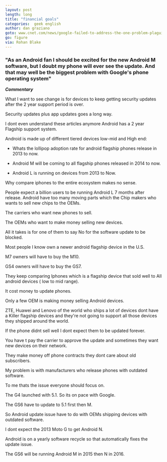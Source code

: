 ```yaml
---
layout: post
length: long
title: "financial goals"
categories:  geek english
author: dan graziano
goto: www.cnet.com/news/google-failed-to-address-the-one-problem-plaguing-android?ref=speak.junglestar.org
go: figure
via: Rohan Blake
---
```

### "As an Android fan I should be excited for the new Android M software, but I doubt my phone will ever see the update. And that may well be the biggest problem with Google's phone operating system"

**_Commentary_**

<!-- more -->
What I want to see change is for devices to keep getting security updates after the 2 year support period is over.

Security updates plus app updates goes a long way.

I dont even understand these articles anymore Android has a 2 year Flagship support system.

Android is made up of different tiered devices low-mid and High end:

- Whats the lollipop adoption rate for android flagship phones release in 2013 to now.

- Android M will be coming to all flagship phones released in 2014 to now.

- Android L is running on devices from 2013 to Now.

Why compare iphones to the entire ecosystem makes no sense.

People expect a billion users to be running Android L 7 months after release.
Android have too many moving parts which the Chip makers who wants to sell new chips to the OEMs.

The carriers who want new phones to sell.

The OEMs who want to make money selling new devices.

All it takes is for one of them to say No for the software update to be blocked.

Most people I know own a newer android flagship device in the U.S.

M7 owners will have to buy the M10.

GS4 owners will have to buy the GS7.

They keep comparing Iphones which is a flagship device that sold well to All android devices ( low to mid range).

It cost money to update phones.

Only a few OEM is making money selling Android devices.

ZTE, Huawei and Lenovo of the world who ships a lot of devices dont have a Killer flagship devices and they're not going to support all those devices they shipped around the world.

If the phone didnt sell well I dont expect them to be updated forever.

You have t pay the carrier to approve the update and sometimes they want new devices on their network.

They make money off phone contracts they dont care about old subscribers.

My problem is with manufacturers who release phones with outdated software.

To me thats the issue everyone should focus on.

The G4 launched with 5.1. So its on pace with Google.

The GS6 have to update to 5.1 first then M.

So Android update issue have to do with OEMs shipping devices with outdated software.

I dont expect the 2013 Moto G to get Android N.

Android is on a yearly software recycle so that automatically fixes the update issue.

The GS6 will be running Android M in 2015 then N in 2016.
